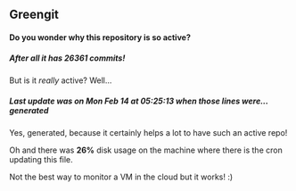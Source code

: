 ## Greengit

#### Do you wonder why this repository is so active?

##### After all it has 26361 commits!

But is it *really* active? Well...

##### Last update was on Mon Feb 14 at 05:25:13 when those lines were... generated

Yes, generated, because it certainly helps a lot to have such an active repo!

Oh and there was **26%** disk usage on the machine
where there is the cron updating this file.

Not the best way to monitor a VM in the cloud but it works! :)
